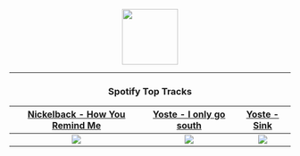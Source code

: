 <p align="center">
  <a href="https://www.tobiasmichael.de">
    <img src="https://tobiasmichael.de/assets/logo.gif" width="100" height="100"/>
  </a>
</p>

---

<h3 align="center">Spotify Top Tracks</h3>

[Nickelback - How You Remind Me](https://open.spotify.com/track/0gmbgwZ8iqyMPmXefof8Yf)|[Yoste - I only go south](https://open.spotify.com/track/2nalwZyo0Ww9asX2IG7LmR)|[Yoste - Sink](https://open.spotify.com/track/0F4IrUNg7r7rXZ1Yb399Nm)
:---:|:----:|:----:
<img src="https://i.scdn.co/image/ab67616d00001e02699a422d25adc550dc5aa11c"/>|<img src="https://i.scdn.co/image/ab67616d00001e02519f527dca307bbb360c8151"/>|<img src="https://i.scdn.co/image/ab67616d00001e02519f527dca307bbb360c8151"/>